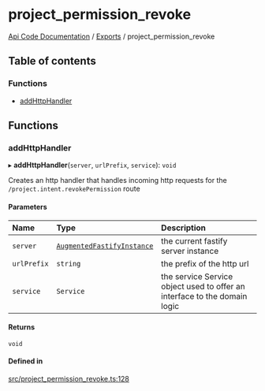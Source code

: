 # project\_permission\_revoke
 
[Api Code Documentation](../README.md) / [Exports](../modules.md) / project\_permission\_revoke

## Table of contents

### Functions

- [addHttpHandler](project_permission_revoke.md#addhttphandler)

## Functions

### addHttpHandler

▸ **addHttpHandler**(`server`, `urlPrefix`, `service`): `void`

Creates an http handler that handles incoming http requests for the `/project.intent.revokePermission` route

#### Parameters

| Name | Type | Description |
| :------ | :------ | :------ |
| `server` | [`AugmentedFastifyInstance`](../interfaces/types.AugmentedFastifyInstance.md) | the current fastify server instance |
| `urlPrefix` | `string` | the prefix of the http url |
| `service` | `Service` | the service Service object used to offer an interface to the domain logic |

#### Returns

`void`

#### Defined in

[src/project_permission_revoke.ts:128](https://github.com/openkfw/TruBudget/blob/965031f/api/src/project_permission_revoke.ts#L128)
